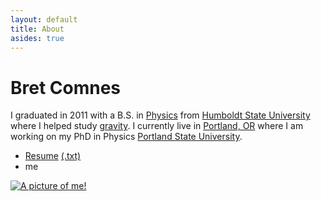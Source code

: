 ```yaml
---
layout: default
title: About
asides: true
---
```

<div itemscope itemtype="http://schema.org/Person">
<h1 itemprop="name">Bret Comnes</h1>
I graduated in 2011 with a B.S. in <a href="http://www.humboldt.edu/physics/">Physics</a> from <span itemprop="alumniOf" itemscope itemtype="http://schema.org/EducationalOrganization"><a itemprop="url" href="http://www.humboldt.edu/" >Humboldt State University</a></span> where I helped study <a href="http://www.humboldt.edu/physics/gravitational-lab.html">gravity</a>.  I currently live in <span itemprop="homeLocation" itemscope itemtype="http://schema.org/Residence"><a itemprop="map" href="https://maps.google.com/maps?q=Portland+OR&oe=UTF-8&ie=UTF-8&hl=en">Portland, OR</a></span> where I am working on my PhD in Physics <span itemprop="alumniOf" itemscope itemtype="http://schema.org/EducationalOrganization"><a href="http://pdx.edu" itemprop="url">Portland State University</a></span>.

<ul>
<li><a href="/assets/resume/Bret-Comnes-Public.pdf">Resume</a> <a href="/assets/resume/Bret-Comnes-Public.txt">(.txt)</a></li>
<li><span itemprop="email"><script type="text/javascript" src="/assets/js/email.js"> </script></span> me</li>
</ul>

<a href="http://www.flickr.com/photos/bretc/">
<img itemprop="image" src="http://www.gravatar.com/avatar/8d8b82740cb7ca994449cccd1dfdef5f?s=200" class="img-polaroid" alt="A picture of me!">
</a>
</div>